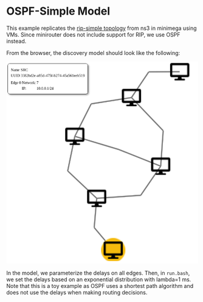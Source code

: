 OSPF-Simple Model
=================

This example replicates the [rip-simple topology](https://www.nsnam.org/doxygen/rip-simple-network_8cc_source.html)
from ns3 in minimega using VMs. Since minirouter does not include support for
RIP, we use OSPF instead.

From the browser, the discovery model should look like the following:

![OSPF-Simple Model](ospf-simple.png)

In the model, we parameterize the delays on all edges. Then, in `run.bash`, we
set the delays based on an exponential distribution with lambda=1 ms. Note that
this is a toy example as OSPF uses a shortest path algorithm and does not use
the delays when making routing decisions.
